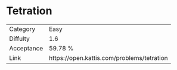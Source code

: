 # Tetration

<table>
    <tr>
        <td>Category</td>
        <td>Easy</td>
    </tr>
    <tr>
        <td>Diffulty</td>
        <td>1.6</td>
    </tr>
    <tr>
        <td>Acceptance</td>
        <td>59.78 %</td>
    </tr>
    <tr>
        <td>Link</td>
        <td>https://open.kattis.com/problems/tetration</td>
    </tr>
</table>